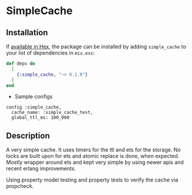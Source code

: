 # SimpleCache

## Installation

If [available in Hex](https://hex.pm/docs/publish), the package can be installed
by adding `simple_cache` to your list of dependencies in `mix.exs`:

```elixir
def deps do
  [
    {:simple_cache, "~> 0.1.0"}
  ]
end
```

- Sample configs
```
config :simple_cache,
  cache_name: :simple_cache_test,
  global_ttl_ms: 100_000
```

## Description

A very simple cache. It uses timers for the ttl and ets for the storage.
No locks are built upon for ets and atomic replace is done, when expected.
Mostly wrapper around ets and kept very simple by using newer apis and recent erlang improvements.

Using property model testing and property tests to verify the cache via propcheck.

